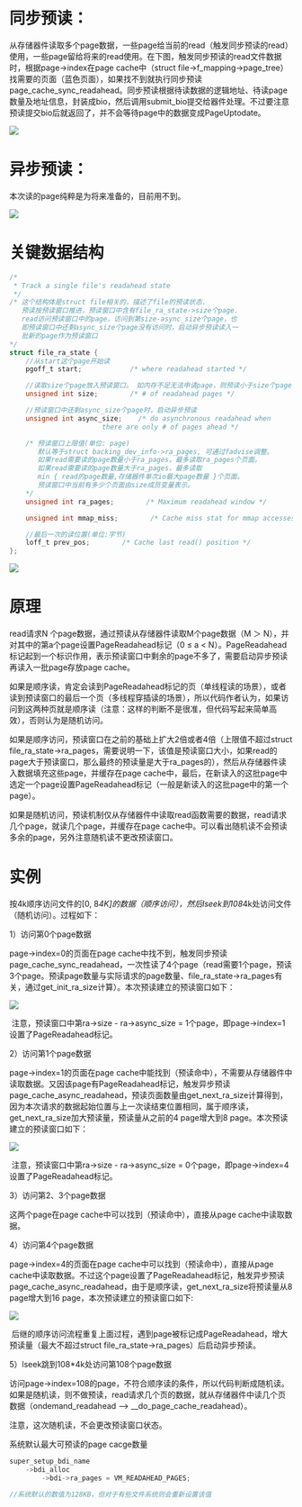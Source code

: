 # 同步预读：

从存储器件读取多个page数据，一些page给当前的read（触发同步预读的read）使用，一些page留给将来的read使用。在下图，触发同步预读的read文件数据时，根据page->index在page cache中（struct file->f_mapping->page_tree）找需要的页面（蓝色页面），如果找不到就执行同步预读page_cache_sync_readahead。同步预读根据待读数据的逻辑地址、待读page数量及地址信息，封装成bio，然后调用submit_bio提交给器件处理。不过要注意预读提交bio后就返回了，并不会等待page中的数据变成PageUptodate。

![](./image/1.JPG)

# 异步预读：

本次读的page纯粹是为将来准备的，目前用不到。

![](./image/2.JPG)

# 关键数据结构

```c
/*
 * Track a single file's readahead state
 */
/* 这个结构体是struct file相关的，描述了file的预读状态.
   预读按预读窗口推进，预读窗口中含有file_ra_state->size个page.
   read访问预读窗口中的page，访问到第size-async_size个page，也
   即预读窗口中还剩async_size个page没有访问时，启动异步预读读入一
   批新的page作为预读窗口 
*/
struct file_ra_state {
    //从start这个page开始读
    pgoff_t start;            /* where readahead started */

    //读取size个page放入预读窗口。 如内存不足无法申请page，则预读小于size个page
    unsigned int size;        /* # of readahead pages */

    //预读窗口中还剩async_size个page时，启动异步预读
    unsigned int async_size;    /* do asynchronous readahead when
                       there are only # of pages ahead */

    /* 预读窗口上限值(单位: page)
       默认等于struct backing_dev_info->ra_pages, 可通过fadvise调整。
       如果read需要读的page数量小于ra_pages，最多读取ra_pages个页面。
       如果read需要读的page数量大于ra_pages，最多读取
       min { read的page数量,存储器件单次io最大page数量 }个页面。
       预读窗口中当前有多少个页面由size成员变量表示。
    */
    unsigned int ra_pages;        /* Maximum readahead window */

    unsigned int mmap_miss;        /* Cache miss stat for mmap accesses */

    //最后一次的读位置(单位:字节)
    loff_t prev_pos;        /* Cache last read() position */
};
```

![](./image/3.JPG)

# 原理

read请求N 个page数据，通过预读从存储器件读取M个page数据（M ＞ N），并对其中的第a个page设置PageReadahead标记（0 ≤ a < N）。PageReadahead标记起到一个标识作用，表示预读窗口中剩余的page不多了，需要启动异步预读再读入一批page存放page cache。

如果是顺序读，肯定会读到PageReadahead标记的页（单线程读的场景），或者读到预读窗口的最后一个页（多线程穿插读的场景），所以代码作者认为，如果访问到这两种页就是顺序读（注意：这样的判断不是很准，但代码写起来简单高效），否则认为是随机访问。

如果是顺序访问，预读窗口在之前的基础上扩大2倍或者4倍（上限值不超过struct file_ra_state->ra_pages，需要说明一下，该值是预读窗口大小，如果read的page大于预读窗口，那么最终的预读量是大于ra_pages的），然后从存储器件读入数据填充这些page，并缓存在page cache中，最后，在新读入的这批page中选定一个page设置PageReadahead标记（一般是新读入的这批page中的第一个page）。     

如果是随机访问，预读机制仅从存储器件中读取read函数需要的数据，read请求几个page，就读几个page，并缓存在page cache中。可以看出随机读不会预读多余的page，另外注意随机读不更改预读窗口。

# 实例

按4k顺序访问文件的[0, 8*4K]的数据（顺序访问），然后lseek到108*4k处访问文件（随机访问）。过程如下：

1）访问第0个page数据

page->index=0的页面在page cache中找不到，触发同步预读page_cache_sync_readahead，一次性读了4个page（read需要1个page，预读3个page。预读page数量与实际请求的page数量、file_ra_state->ra_pages有关，通过get_init_ra_size计算）。本次预读建立的预读窗口如下：

![](./image/4.JPG)

 注意，预读窗口中第ra->size - ra->async_size = 1个page，即page->index=1设置了PageReadahead标记。

2）访问第1个page数据

page->index=1的页面在page cache中能找到（预读命中），不需要从存储器件中读取数据。又因该page有PageReadahead标记，触发异步预读page_cache_async_readahead，预读页面数量由get_next_ra_size计算得到，因为本次请求的数据起始位置与上一次读结束位置相同，属于顺序读，get_next_ra_size加大预读量，预读量从之前的4 page增大到8 page。本次预读建立的预读窗口如下：

![](./image/5.JPG)

 注意，预读窗口中第ra->size - ra->async_size = 0个page，即page->index=4设置了PageReadahead标记。

 3）访问第2、3个page数据

这两个page在page cache中可以找到（预读命中），直接从page cache中读取数据。

4）访问第4个page数据

page->index=4的页面在page cache中可以找到（预读命中），直接从page cache中读取数据。不过这个page设置了PageReadahead标记，触发异步预读page_cache_async_readahead，由于是顺序读，get_next_ra_size将预读量从8 page增大到16 page，本次预读建立的预读窗口如下:

![](./image/6.JPG)

 后继的顺序访问流程重复上面过程，遇到page被标记成PageReadahead，增大预读量（最大不超过struct file_ra_state->ra_pages）后启动异步预读。

5）lseek跳到108*4k处访问第108个page数据

访问page->index=108的page，不符合顺序读的条件，所以代码判断成随机读。如果是随机读，则不做预读，read请求几个页的数据，就从存储器件中读几个页数据（ondemand_readahead --> __do_page_cache_readahead）。

注意，这次随机读，不会更改预读窗口状态。

系统默认最大可预读的page cacge数量

```c
super_setup_bdi_name
    ->bdi_alloc
        ->bdi->ra_pages = VM_READAHEAD_PAGES;

//系统默认的数值为128KB，但对于有些文件系统则会重新设置该值
```
